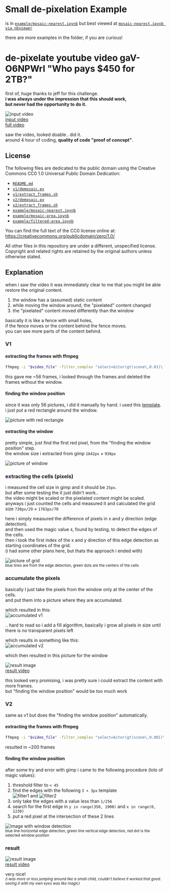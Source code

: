 # Small de-pixelation Example

is in [`example/mosaic-nearest.ipynb`](example/mosaic-nearest.ipynb)
but best viewed at [`mosaic-nearest.ipynb via nbviewer`](https://nbviewer.org/github/KoKuToru/de-pixelate_gaV-O6NPWrI/blob/master/example/mosaic-nearest.ipynb)

there are more examples in the folder, if you are curious!

# de-pixelate youtube video gaV-O6NPWrI "Who pays $450 for 2TB?"

first of, huge thanks to jeff for this challenge.\
**i was always under the impression that this should work,\
but never had the opportunity to do it.**

![input video](v1/frames/0010.png)\
[input video](gaV-O6NPWrI.webm)\
[full video](https://www.youtube.com/watch?v=gaV-O6NPWrI)

saw the video, looked doable.. did it.\
around 4 hour of coding, __quality of code "proof of concept"__.

## License

The following files are dedicated to the public domain using the Creative Commons CC0 1.0 Universal Public Domain Dedication:

*   [`README.md`](README.md)
*   [`v1/demosaic.py`](v1/demosaic.py)
*   [`v1/extract_frames.sh`](v1/extract_frames.sh)
*   [`v2/demosaic.py`](v2/demosaic.py)
*   [`v2/extract_frames.sh`](v2/extract_frames.sh)
*   [`example/mosaic-nearest.ipynb`](example/mosaic-nearest.ipynb)
*   [`example/mosaic-area.ipynb`](example/mosaic-area.ipynb)
*   [`example/filtered-area.ipynb`](example/filtered-area.ipynb)

You can find the full text of the CC0 license online at: <https://creativecommons.org/publicdomain/zero/1.0/>

All other files in this repository are under a different, unspecified license. Copyright and related rights are retained by the original authors unless otherwise stated.

## Explanation

when i saw the video it was immediately clear to me that you might be able restore the original content.

1. the window has a (assumed) static content
2. while moving the window around, the "pixelated" content changed
3. the "pixelated" content moved differently than the window

basically it is like a fence with small holes,\
if the fence moves or the content behind the fence moves.\
you can see more parts of the content behind.

### V1

#### extracting the frames with ffmpeg

```sh
ffmpeg -i "$video_file" -filter_complex "select=bitor(gt(scene\,0.01)\,eq(n\,0))" -vsync drop frames/%04d.png
```

this gave me ~56 frames, i looked through the frames and deleted the frames without the window.

#### finding the window position

since it was only 56 pictures, i did it manually by hand. i used this [template](v1/frames.xcf).\
i just put a red rectangle around the window.

![picture with red rectangle](v1/frames/0057.png)

#### extracting the window

pretty simple, just find the first red pixel, from the "finding the window position" step.\
the window size i extracted from gimp `1842px` × `930px`

![picture of window](v1/windows/0057.png)

### extracting the cells (pixels)

i measured the cell size in gimp and it should be `25px`.\
but after some testing the it just didn't work..\
the video might be scaled or the pixelated content might be scaled.\
anyways i just counted the cells and measured it and calculated the grid size `730px/29` × `1763px/70`

here i simply measured the difference of pixels in x and y direction (edge detection).\
and then used the magic value `4`, found by testing, to detect the edges of the cells.\
then i took the first index of the x and y direction of this edge detection as starting coordinates of the grid.\
(i had some other plans here, but thats the approach i ended with)

![picture of grid](v1/mosaics/0057.png)\
<small>blue lines are from the edge detection, green dots are the centers of the cells</small>

### accumulate the pixels

basically I just take the pixels from the window only at the center of the cells.\
and put them into a picture where they are accumulated.

which resulted in this:\
![accumulated v1](images/accumulated.png)

.. hard to read so i add a fill algorithm, basically i grow all pixels in size until there is no transparent pixels left

which results in something like this:\
![accumulated v2](images/accumulated2.png)

which then resulted in this picture for the window

![result image](v1/accumulated/0057.png)\
[result video](v1/accumulated/output.webm)

this looked very promising, i was pretty sure i could extract the content with more frames.\
but "finding the window position" would be too much work

### V2

same as v1 but does the "finding the window position" automatically.

#### extracting the frames with ffmpeg

```sh
ffmpeg -i "$video_file" -filter_complex "select=bitor(gt(scene\,0.001)\,eq(n\,0))" -vsync drop frames/%04d.png
```

resulted in ~200 frames

#### finding the window position

after some try and error with gimp i came to the following procedure (lots of magic values):

1. threshold filter to `< 45`
2. find the edges with the following `3 × 3px` template\
    ![filter1](images/filter1.png) and ![filter2](images/filter2.png)
3. only take the edges with a value less than `1/256`
4. search for the first edge in `y in range(350, 1900)` and `x in range(0, 1230)`
5. put a red pixel at the intersection of these 2 lines

![image with window detection](v2/frames_detected/0207.png)\
<small>blue line horizontal edge detection, green line vertical edge detection, red dot is the selected window position</small>


### result

![result image](v2/accumulated/0207.png)\
[result video](v2/accumulated/output.webm)

very nice!\
*<small>(i was more or less jumping around like a small child, couldn't believe it worked that good. seeing it with my own eyes was like magic)</small>*
